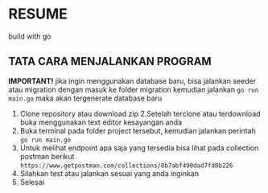 # RESUME

build with go

## TATA CARA MENJALANKAN PROGRAM
**IMPORTANT!** jika ingin menggunakan database baru, bisa jalankan seeder atau migration dengan masuk ke folder migration kemudian jalankan ```go run main.go``` maka akan tergenerate database baru
1. Clone repository atau download zip
2.Setelah terclone atau terdownload buka menggunakan text editor kesayangan anda
3. Buka terminal pada folder project tersebut, kemudian jalankan perintah
```go run main.go```
4. Untuk melihat endpoint apa saja yang tersedia bisa lihat pada collection postman berikut
```https://www.getpostman.com/collections/8b7abf490dad7fd0b226```
5. Silahkan test atau jalankan sesuai yang anda inginkan
6. Selesai
